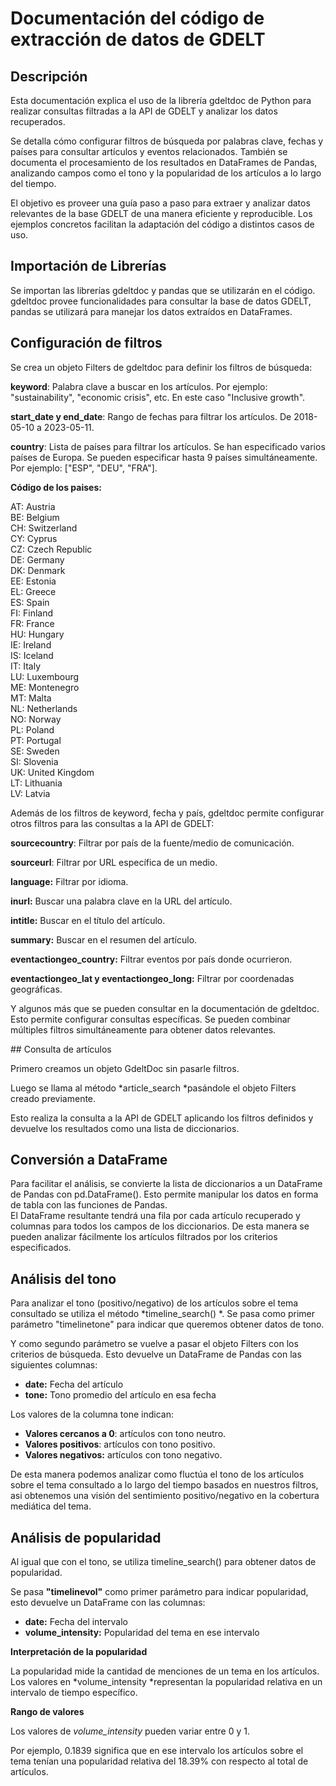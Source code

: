 # Documentación del código de extracción de datos de GDELT

## Descripción
Esta documentación explica el uso de la librería gdeltdoc de Python para realizar consultas filtradas a la API de GDELT y analizar los datos recuperados.<br>

Se detalla cómo configurar filtros de búsqueda por palabras clave, fechas y países para consultar artículos y eventos relacionados. También se documenta el procesamiento de los resultados en DataFrames de Pandas, analizando campos como el tono y la popularidad de los artículos a lo largo del tiempo.<br>

El objetivo es proveer una guía paso a paso para extraer y analizar datos relevantes de la base GDELT de una manera eficiente y reproducible. Los ejemplos concretos facilitan la adaptación del código a distintos casos de uso.


## Importación de Librerías
 
 
Se importan las librerías gdeltdoc y pandas que se utilizarán en el código. gdeltdoc provee funcionalidades para consultar la base de datos GDELT, pandas se utilizará para manejar los datos extraídos en DataFrames.

## Configuración de filtros

Se crea un objeto Filters de gdeltdoc para definir los filtros de búsqueda:

**keyword**: Palabra clave a buscar en los artículos. Por ejemplo: "sustainability", "economic crisis", etc.
En este caso "Inclusive growth".<br>

**start_date y end_date**: Rango de fechas para filtrar los artículos. De 2018-05-10 a 2023-05-11.

**country**: Lista de países para filtrar los artículos. Se han especificado varios países de Europa. Se pueden especificar hasta 9 países simultáneamente. Por ejemplo: ["ESP", "DEU", "FRA"].


**Código de los paises:**

AT: Austria<br>
BE: Belgium<br>
CH: Switzerland<br>
CY: Cyprus<br>
CZ: Czech Republic<br>
DE: Germany<br>
DK: Denmark<br>
EE: Estonia<br>
EL: Greece<br>
ES: Spain<br>
FI: Finland<br>
FR: France<br>
HU: Hungary<br>
IE: Ireland<br>
IS: Iceland<br>
IT: Italy<br>
LU: Luxembourg<br>
ME: Montenegro<br>
MT: Malta<br>
NL: Netherlands<br>
NO: Norway<br>
PL: Poland<br>
PT: Portugal<br>
SE: Sweden<br>
SI: Slovenia<br>
UK: United Kingdom<br>
LT: Lithuania<br>
LV: Latvia<br>

Además de los filtros de keyword, fecha y país, gdeltdoc  permite configurar otros filtros para las consultas a la API de GDELT:<br>

**sourcecountry**: Filtrar por país de la fuente/medio de comunicación.<br>

**sourceurl**: Filtrar por URL específica de un medio.<br>

**language:** Filtrar por idioma.<br>


**inurl:** Buscar una palabra clave en la URL del artículo.<br>

**intitle:** Buscar en el título del artículo.<br>

**summary:** Buscar en el resumen del artículo.<br>

**eventactiongeo_country:** Filtrar eventos por país donde ocurrieron.<br>

**eventactiongeo_lat y eventactiongeo_long:** Filtrar por coordenadas geográficas.<br>

Y algunos más que se pueden consultar en la documentación de gdeltdoc. Esto permite configurar consultas específicas. Se pueden combinar múltiples filtros simultáneamente para obtener datos relevantes.<br>



## Consulta de artículos<br>

Primero creamos un objeto GdeltDoc sin pasarle filtros.<br>

Luego se llama al método *article_search *pasándole el objeto Filters creado previamente.<br>

Esto realiza la consulta a la API de GDELT aplicando los filtros definidos y devuelve los resultados como una lista de diccionarios. <br>

##  Conversión a DataFrame<br>

Para facilitar el análisis, se convierte la lista de diccionarios a un DataFrame de Pandas con pd.DataFrame().
Esto permite manipular los datos en forma de tabla con las funciones de Pandas. <br>
El DataFrame resultante tendrá una fila por cada artículo recuperado y columnas para todos los campos de los diccionarios. De esta manera se pueden analizar fácilmente los artículos filtrados por los criterios especificados.<br>


##  Análisis del tono <br>

Para analizar el tono (positivo/negativo) de los artículos sobre el tema consultado se utiliza el método *timeline_search() *. Se pasa como primer parámetro "timelinetone" para indicar que queremos obtener datos de tono.<br>

Y como segundo parámetro se vuelve a pasar el objeto Filters con los criterios de búsqueda. Esto devuelve un DataFrame de Pandas con las siguientes columnas:<br>

* **date:** Fecha del artículo<br>
* **tone:** Tono promedio del artículo en esa fecha<br>

Los valores de la columna tone indican:

* **Valores cercanos a 0**: artículos con tono neutro.<br>
* **Valores positivos**: artículos con tono positivo.<br>
* **Valores negativos:** artículos con tono negativo.<br>

De esta manera podemos analizar como fluctúa el tono de los artículos sobre el tema consultado a lo largo del tiempo basados en nuestros filtros, asi obtenemos una visión del sentimiento positivo/negativo en la cobertura mediática del tema.

## Análisis de popularidad

Al igual que con el tono, se utiliza timeline_search() para obtener datos de popularidad.

Se pasa **"timelinevol"** como primer parámetro para indicar popularidad, esto devuelve un DataFrame con las columnas:<br>

* **date:** Fecha del intervalo<br>
* **volume_intensity:** Popularidad del tema en ese intervalo<br>

**Interpretación de la popularidad**<br>

La popularidad mide la cantidad de menciones de un tema en los artículos. Los valores en *volume_intensity *representan la popularidad relativa en un intervalo de tiempo específico.


**Rango de valores**<br>

Los valores de *volume_intensity* pueden variar entre 0 y 1.<br>

Por ejemplo, 0.1839 significa que en ese intervalo los artículos sobre el tema tenían una popularidad relativa del 18.39% con respecto al total de artículos.






